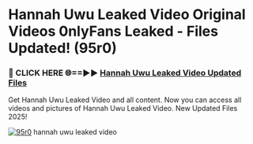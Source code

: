 # Hannah Uwu Leaked Video Original Videos 0nlyFans Leaked - Files Updated! (95r0)

<h3>🔴 CLICK HERE 🌐==►► <a href="https://tinyurl.com/2wckxsce" rel="nofollow">Hannah Uwu Leaked Video Updated Files</a></h3>

Get Hannah Uwu Leaked Video and all content. Now you can access all videos and pictures of Hannah Uwu Leaked Video. New Updated Files 2025!

[![95r0](https://i.imgur.com/AFduVYN.gif)](https://tinyurl.com/2wckxsce)
hannah uwu leaked video